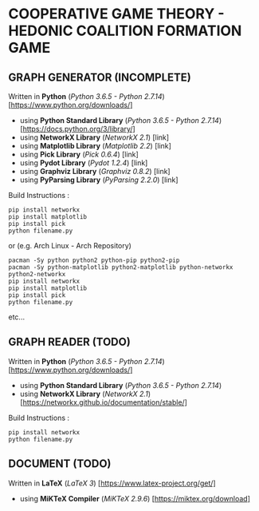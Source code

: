 # COOPERATIVE GAME THEORY - HEDONIC COALITION FORMATION GAME

## GRAPH GENERATOR (INCOMPLETE)

Written in **Python** (*Python 3.6.5 - Python 2.7.14*) [https://www.python.org/downloads/]

* using **Python Standard Library** (*Python 3.6.5 - Python 2.7.14*) [https://docs.python.org/3/library/]
* using **NetworkX Library** (*NetworkX 2.1*) [link]
* using **Matplotlib Library** (*Matplotlib 2.2*) [link]
* using **Pick Library** (*Pick 0.6.4*) [link]
* using **Pydot Library** (*Pydot 1.2.4*) [link]
* using **Graphviz Library** (*Graphviz 0.8.2*) [link]
* using **PyParsing Library** (*PyParsing 2.2.0*) [link]

Build Instructions :
```
pip install networkx
pip install matplotlib
pip install pick
python filename.py
```
or (e.g. Arch Linux - Arch Repository)
```
pacman -Sy python python2 python-pip python2-pip
pacman -Sy python-matplotlib python2-matplotlib python-networkx python2-networkx
pip install networkx
pip install matplotlib
pip install pick
python filename.py
```
etc...

## GRAPH READER (TODO)

Written in **Python** (*Python 3.6.5 - Python 2.7.14*) [https://www.python.org/downloads/]

* using **Python Standard Library** (*Python 3.6.5 - Python 2.7.14*)
* using **NetworkX Library** (*NetworkX 2.1*) [https://networkx.github.io/documentation/stable/]

Build Instructions :
```
pip install networkx
python filename.py
```

## DOCUMENT (TODO)

Written in **LaTeX** (*LaTeX 3*) [https://www.latex-project.org/get/]

* using **MiKTeX Compiler** (*MiKTeX 2.9.6*) [https://miktex.org/download]

